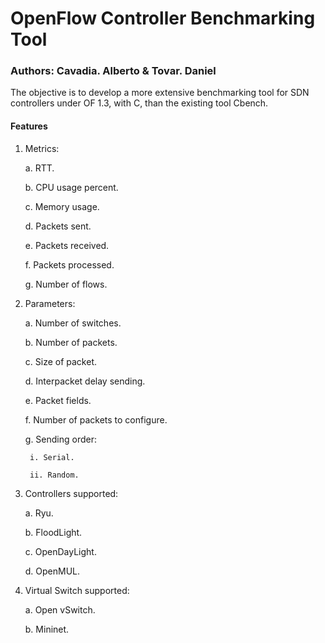 # OpenFlow Controller Benchmarking Tool

### Authors: Cavadia. Alberto & Tovar. Daniel

The objective is to develop a more extensive  benchmarking tool for SDN
controllers under OF 1.3, with C, than the existing tool Cbench.

#### Features

1. Metrics:

	a. RTT.

	b. CPU usage percent.

	c. Memory usage.

	d. Packets sent.

	e. Packets received.

	f. Packets processed.

	g. Number of flows.

2. Parameters:

	a. Number of switches.

	b. Number of packets.

	c. Size of packet.

	d. Interpacket delay sending.

	e. Packet fields.

	f. Number of packets to configure.

	g. Sending order:

		i. Serial.

		ii. Random.

3. Controllers supported:

	a. Ryu.

	b. FloodLight.

	c. OpenDayLight.

	d. OpenMUL.

4. Virtual Switch supported:

	a. Open vSwitch.

	b. Mininet.
